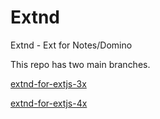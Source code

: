 Extnd
=====

Extnd - Ext for Notes/Domino

This repo has two main branches.

[extnd-for-extjs-3x](https://github.com/extnd/Extnd/tree/extnd-for-extjs-3x)

[extnd-for-extjs-4x](https://github.com/extnd/Extnd/tree/extnd-for-extjs-4x)
